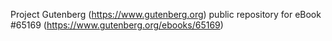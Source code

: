 Project Gutenberg (https://www.gutenberg.org) public repository for
eBook #65169 (https://www.gutenberg.org/ebooks/65169)

